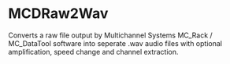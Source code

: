 # MCDRaw2Wav
Converts a raw file output by Multichannel Systems MC_Rack / MC_DataTool software into seperate .wav audio files with optional amplification, speed change and channel extraction.

